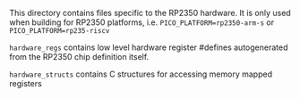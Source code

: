 This directory contains files specific to the RP2350 hardware. It is only used when building for RP2350 platforms, i.e. 
`PICO_PLATFORM=rp2350-arm-s` or `PICO_PLATFORM=rp235-riscv`

`hardware_regs` contains low level hardware register #defines autogenerated from the RP2350 chip definition itself.

`hardware_structs` contains C structures for accessing memory mapped registers
